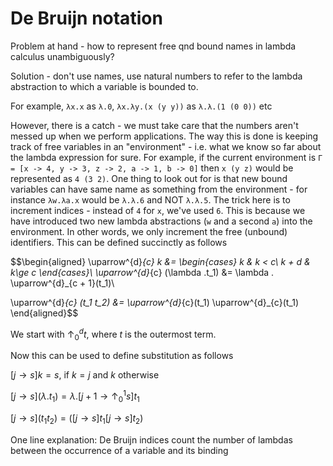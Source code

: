 # De Bruijn notation


Problem at hand - how to represent free qnd bound names in lambda calculus unambiguously?

Solution - don't use names, use natural numbers to refer to the lambda
abstraction to which a variable is bounded to.

For example, `λx.x` as `λ.0`, `λx.λy.(x (y y))` as `λ.λ.(1 (0 0))` etc

However, there is a catch - we must take care that the numbers aren't messed up
when we perform applications. The way this is done is keeping track of free
variables in an "environment" - i.e. what we know so far about the lambda
expression for sure. For example, if the current environment is `Γ = [x -> 4, y -> 3, z -> 2, a -> 1, b -> 0]` then `x (y z)` would be represented as `4 (3 2)`.
One thing to look out for is that new bound variables can have same name as
something from the environment - for instance `λw.λa.x` would be `λ.λ.6` and NOT
`λ.λ.5`. The trick here is to increment indices - instead of `4` for `x`, we've
used `6`. This is because we have introduced two new lambda abstractions (`w`
and a second `a`) into the environment. In other words, we only increment the
free (unbound) identifiers. This can be defined succinctly as follows

$$\begin{aligned}
\uparrow^{d}_{c} k &=
\begin{cases}
k & k < c\\
k + d & k\ge c
\end{cases}\\
\uparrow^{d}_{c} (\lambda .t_1) &= \lambda . \uparrow^{d}_{c + 1}(t_1)\\

\uparrow^{d}_{c} (t_1 t_2) &= \uparrow^{d}_{c}(t_1) \uparrow^{d}_{c}(t_1)
\end{aligned}$$

We start with $\uparrow^{d}_{0} t$, where $t$ is the outermost term.

Now this can be used to define substitution as follows

$[j \rightarrow s]k = s$, if $k = j$ and $k$ otherwise

$[j \rightarrow s](\lambda .t_1) = \lambda .[j+1 \rightarrow \uparrow^{1}_{0} s]t_1$

$[j \rightarrow s](t_1 t_2) = ([j\rightarrow s]t_1 [j\rightarrow s]t_2)$

One line explanation: De Bruijn indices count the number of lambdas between the occurrence of a variable and its binding